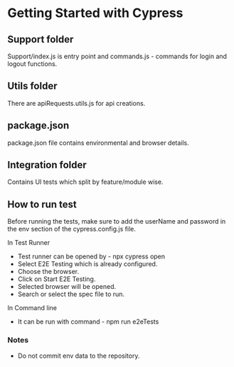 # Getting Started with Cypress

## Support folder

Support/index.js is entry point and commands.js - commands for login and logout functions.

## Utils folder

There are apiRequests.utils.js for api creations.

## package.json

package.json file contains environmental and browser details.

## Integration folder

Contains UI tests which split by feature/module wise.

## How to run test

Before running the tests, make sure to add the userName and password in the env section of the cypress.config.js file.

In Test Runner

- Test runner can be opened by - npx cypress open
- Select E2E Testing which is already configured.
- Choose the browser.
- Click on Start E2E Testing.
- Selected browser will be opened.
- Search or select the spec file to run.

In Command line

- It can be run with command - npm run e2eTests

### Notes

- Do not commit env data to the repository.
